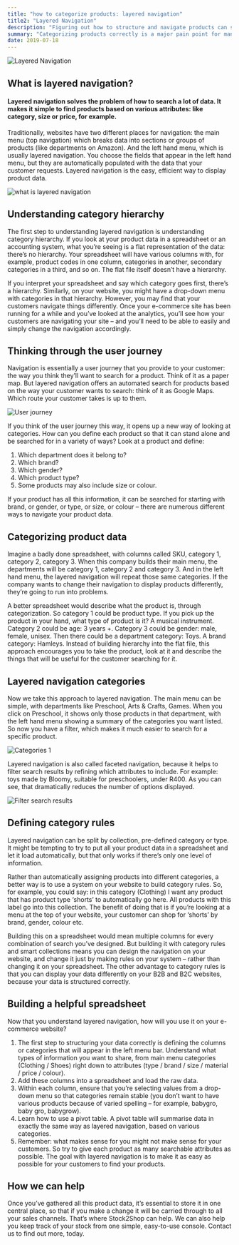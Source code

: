 ```yaml
---
title: "how to categorize products: layered navigation"
title2: "Layered Navigation"
description: "Figuring out how to structure and navigate products can seem like a difficult problem without an easy solution. But there is a solution: layered navigation."
summary: "Categorizing products correctly is a major pain point for many e-commerce websites. Layered navigation is the solution: find out how – and why – to implement it"
date: 2019-07-18
---
```

![Layered Navigation](/uploads/article-2-layered-navigation.jpg)
## What is layered navigation?

#### Layered navigation solves the problem of how to search a lot of data. It makes it simple to find products based on various attributes: like category, size or price, for example.

Traditionally, websites have two different places for navigation: the main menu (top navigation) which breaks data into sections or groups of products (like departments on Amazon). And the left hand menu, which is usually layered navigation. You choose the fields that appear in the left hand menu, but they are automatically populated with the data that your customer requests. Layered navigation is the easy, efficient way to display product data.

![what is layered navigation](/uploads/article-2-what-is-layered-navigation.jpg)

## Understanding category hierarchy

The first step to understanding layered navigation is understanding category hierarchy. If you look at your product data in a spreadsheet or an accounting system, what you’re seeing is a flat representation of the data: there’s no hierarchy. Your spreadsheet will have various columns with, for example, product codes in one column, categories in another, secondary categories in a third, and so on. The flat file itself doesn’t have a hierarchy.

If you interpret your spreadsheet and say which category goes first, there’s a hierarchy. Similarly, on your website, you might have a drop-down menu with categories in that hierarchy. However, you may find that your customers navigate things differently. Once your e-commerce site has been running for a while and you’ve looked at the analytics, you’ll see how your customers are navigating your site – and you’ll need to be able to easily and simply change the navigation accordingly.

## Thinking through the user journey

Navigation is essentially a user journey that you provide to your customer: the way you think they’ll want to search for a product. Think of it as a paper map. But layered navigation offers an automated search for products based on the way your customer wants to search: think of it as Google Maps. Which route your customer takes is up to them.

![User journey](/uploads/article-2-user-journey.jpg)

If you think of the user journey this way, it opens up a new way of looking at categories. How can you define each product so that it can stand alone and be searched for in a variety of ways? Look at a product and define:

1. Which department does it belong to?
2. Which brand?
3. Which gender?
4. Which product type?
5. Some products may also include size or colour.

If your product has all this information, it can be searched for starting with brand, or gender, or type, or size, or colour – there are numerous different ways to navigate your product data.

## Categorizing product data

Imagine a badly done spreadsheet, with columns called SKU, category 1, category 2, category 3. When this company builds their main menu, the departments will be category 1, category 2 and category 3. And in the left hand menu, the layered navigation will repeat those same categories. If the company wants to change their navigation to display products differently, they’re going to run into problems.

A better spreadsheet would describe what the product is, through categorization. So category 1 could be product type. If you pick up the product in your hand, what type of product is it? A musical instrument. Category 2 could be age: 3 years +. Category 3 could be gender: male, female, unisex. Then there could be a department category: Toys. A brand category: Hamleys. Instead of building hierarchy into the flat file, this approach encourages you to take the product, look at it and describe the things that will be useful for the customer searching for it.

## Layered navigation categories

Now we take this approach to layered navigation. The main menu can be simple, with departments like Preschool, Arts & Crafts, Games. When you click on Preschool, it shows only those products in that department, with the left hand menu showing a summary of the categories you want listed. So now you have a filter, which makes it much easier to search for a specific product.

![Categories 1](/uploads/article-2-categories1.jpg)

Layered navigation is also called faceted navigation, because it helps to filter search results by refining which attributes to include. For example: toys made by Bloomy, suitable for preschoolers, under R400. As you can see, that dramatically reduces the number of options displayed.

![Filter search results](/uploads/article-2-filter-search-results.jpg)

## Defining category rules

Layered navigation can be split by collection, pre-defined category or type. It might be tempting to try to put all your product data in a spreadsheet and let it load automatically, but that only works if there’s only one level of information.

Rather than automatically assigning products into different categories, a better way is to use a system on your website to build category rules. So, for example, you could say: in this category (Clothing) I want any product that has product type ‘shorts’ to automatically go here. All products with this label go into this collection. The benefit of doing that is if you’re looking at a menu at the top of your website, your customer can shop for ‘shorts’ by brand, gender, colour etc.

Building this on a spreadsheet would mean multiple columns for every combination of search you’ve designed. But building it with category rules and smart collections means you can design the navigation on your website, and change it just by making rules on your system – rather than changing it on your spreadsheet. The other advantage to category rules is that you can display your data differently on your B2B and B2C websites, because your data is structured correctly.

## Building a helpful spreadsheet

Now that you understand layered navigation, how will you use it on your e-commerce website?
1. The first step to structuring your data correctly is defining the columns or categories that will appear in the left menu bar. Understand what types of information you want to share, from main menu categories (Clothing / Shoes) right down to attributes (type / brand / size / material / price / colour).
2. Add these columns into a spreadsheet and load the raw data.
3. Within each column, ensure that you’re selecting values from a drop-down menu so that categories remain stable (you don’t want to have various products because of varied spelling – for example, babygro, baby gro, babygrow).
4. Learn how to use a pivot table. A pivot table will summarise data in exactly the same way as layered navigation, based on various categories.
5. Remember: what makes sense for you might not make sense for your customers. So try to give each product as many searchable attributes as possible. The goal with layered navigation is to make it as easy as possible for your customers to find your products.

## How we can help

Once you’ve gathered all this product data, it’s essential to store it in one central place, so that if you make a change it will be carried through to all your sales channels. That’s where Stock2Shop can help. We can also help you keep track of your stock from one simple, easy-to-use console. Contact us to find out more, today.